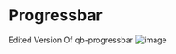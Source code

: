 # Progressbar


Edited Version Of qb-progressbar
![image](https://github.com/JM-DEV-5M/jm-progressbar/assets/168479459/37465875-6185-4c8e-a77c-801db2617b82)

